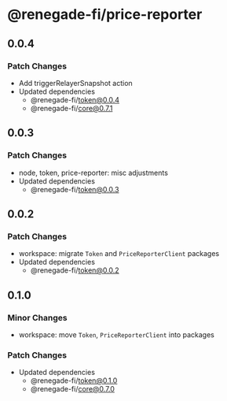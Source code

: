 # @renegade-fi/price-reporter

## 0.0.4

### Patch Changes

- Add triggerRelayerSnapshot action
- Updated dependencies
  - @renegade-fi/token@0.0.4
  - @renegade-fi/core@0.7.1

## 0.0.3

### Patch Changes

- node, token, price-reporter: misc adjustments
- Updated dependencies
  - @renegade-fi/token@0.0.3

## 0.0.2

### Patch Changes

- workspace: migrate `Token` and `PriceReporterClient` packages
- Updated dependencies
  - @renegade-fi/token@0.0.2

## 0.1.0

### Minor Changes

- workspace: move `Token`, `PriceReporterClient` into packages

### Patch Changes

- Updated dependencies
  - @renegade-fi/token@0.1.0
  - @renegade-fi/core@0.7.0
